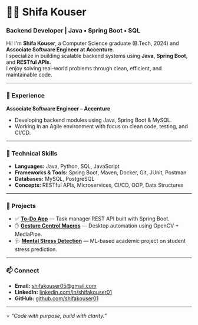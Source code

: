 # 👩‍💻 Shifa Kouser

### Backend Developer | Java • Spring Boot • SQL

Hi! I'm **Shifa Kouser**, a Computer Science graduate (B.Tech, 2024) and **Associate Software Engineer at Accenture**.  
I specialize in building scalable backend systems using **Java**, **Spring Boot**, and **RESTful APIs**.  
I enjoy solving real-world problems through clean, efficient, and maintainable code.

---

### 💼 Experience
**Associate Software Engineer – Accenture**  
- Developing backend modules using Java, Spring Boot & MySQL.  
- Working in an Agile environment with focus on clean code, testing, and CI/CD.

---

### 🧠 Technical Skills
- **Languages:** Java, Python, SQL, JavaScript  
- **Frameworks & Tools:** Spring Boot, Maven, Docker, Git, JUnit, Postman  
- **Databases:** MySQL, PostgreSQL  
- **Concepts:** RESTful APIs, Microservices, CI/CD, OOP, Data Structures 
---

### 🚀 Projects
- ✅ **[To-Do App](https://github.com/shifakouser01/todo-springboot-app)** — Task manager REST API built with Spring Boot. 
- ✋ **[Gesture Control Macros](https://github.com/shifakouser01/gesture-control-macros)** — Desktop automation using OpenCV + MediaPipe.   
- 🩺 **[Mental Stress Detection](https://github.com/shifakouser01/mental-stress-detection-ml)** — ML-based academic project on student stress prediction.

---

### 📫 Connect
- **Email:** shifakouser05@gmail.com  
- **LinkedIn:** [linkedin.com/in/shifakouser01](https://linkedin.com/in/shifakouser01)  
- **GitHub:** [github.com/shifakouser01](https://github.com/shifakouser01)

---

⭐ *“Code with purpose, build with clarity.”*
